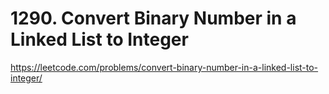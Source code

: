 # 1290. Convert Binary Number in a Linked List to Integer




https://leetcode.com/problems/convert-binary-number-in-a-linked-list-to-integer/